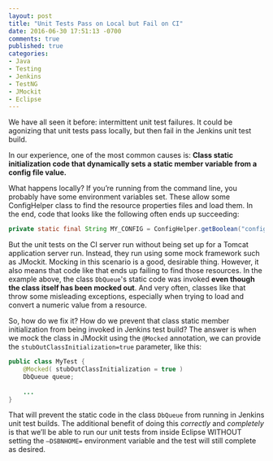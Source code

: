 ```yaml
---
layout: post
title: "Unit Tests Pass on Local but Fail on CI"
date: 2016-06-30 17:51:13 -0700
comments: true
published: true
categories: 
- Java
- Testing
- Jenkins
- TestNG
- JMockit
- Eclipse
---
```


We have all seen it before: intermittent unit test failures.
It could be agonizing that unit tests pass locally, but then fail in the Jenkins unit test build.

In our experience, one of the most common causes is:
**Class static initialization code that dynamically sets a static member variable from a config file value.**

What happens locally?
If you’re running from the command line, you probably have some environment variables set. 
These allow some ConfigHelper class to find the resource properties files and load them. 
In the end, code that looks like the following often ends up succeeding:

``` java DbQueue class
private static final String MY_CONFIG = ConfigHelper.getBoolean("config_key", false);
```

But the unit tests on the CI server run without being set up for a Tomcat application server run. 
Instead, they run using some mock framework such as JMockit.
Mocking in this scenario is a good, desirable thing.
However, it also means that code like that ends up failing to find those resources.
In the example above, the class `DbQueue`'s static code was invoked **even though the class itself has been mocked out**.
And very often, classes like that throw some misleading exceptions, especially when trying to load and convert a numeric value from a resource.

So, how do we fix it?
How do we prevent that class static member initialization from being invoked in Jenkins test build? 
The answer is when we mock the class in JMockit using the `@Mocked` annotation, we can provide the `stubOutClassInitialization=true` parameter, like this:

``` java Mock with JMockit
public class MyTest {
    @Mocked( stubOutClassInitialization = true )
    DbQueue queue;
    
    ...
}
```

That will prevent the static code in the class `DbQueue` from running in Jenkins unit test builds.
The additional benefit of doing this *correctly* and *completely* is that we’ll be able to run our unit tests from inside Eclipse WITHOUT setting the `–DSBNHOME=` environment variable and the test will still complete as desired.
